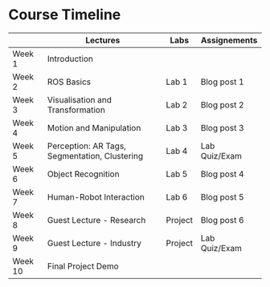 # Course Timeline

|         | Lectures                                      | Labs    | Assignements  |
|---------|-----------------------------------------------|---------|---------------|
| Week 1  | Introduction                                  |         |               |
| Week 2  | ROS Basics                                    | Lab 1   | Blog post 1   |
| Week 3  | Visualisation and Transformation              | Lab 2   | Blog post 2   |
| Week 4  | Motion and Manipulation                       | Lab 3   | Blog post 3   |
| Week 5  | Perception: AR Tags, Segmentation, Clustering | Lab 4   | Lab Quiz/Exam |
| Week 6  | Object Recognition                            | Lab 5   | Blog post 4   |
| Week 7  | Human-Robot Interaction                       | Lab 6   | Blog post 5   |
| Week 8  | Guest Lecture - Research                      | Project | Blog post 6   |
| Week 9  | Guest Lecture - Industry                      | Project | Lab Quiz/Exam |
| Week 10 | Final Project Demo                            |         |               |
